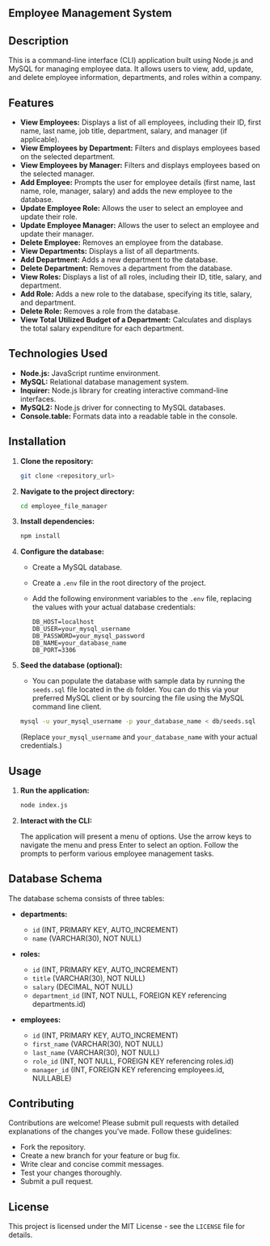 ## Employee Management System

## Description

This is a command-line interface (CLI) application built using Node.js and MySQL for managing employee data. It allows users to view, add, update, and delete employee information, departments, and roles within a company.

## Features

*   **View Employees:** Displays a list of all employees, including their ID, first name, last name, job title, department, salary, and manager (if applicable).
*   **View Employees by Department:**  Filters and displays employees based on the selected department.
*   **View Employees by Manager:** Filters and displays employees based on the selected manager.
*   **Add Employee:**  Prompts the user for employee details (first name, last name, role, manager, salary) and adds the new employee to the database.
*   **Update Employee Role:** Allows the user to select an employee and update their role.
*   **Update Employee Manager:** Allows the user to select an employee and update their manager.
*   **Delete Employee:**  Removes an employee from the database.
*   **View Departments:** Displays a list of all departments.
*   **Add Department:**  Adds a new department to the database.
*   **Delete Department:**  Removes a department from the database.
*   **View Roles:** Displays a list of all roles, including their ID, title, salary, and department.
*   **Add Role:**  Adds a new role to the database, specifying its title, salary, and department.
*   **Delete Role:**  Removes a role from the database.
*   **View Total Utilized Budget of a Department:** Calculates and displays the total salary expenditure for each department.

## Technologies Used

*   **Node.js:**  JavaScript runtime environment.
*   **MySQL:**  Relational database management system.
*   **Inquirer:**  Node.js library for creating interactive command-line interfaces.
*   **MySQL2:** Node.js driver for connecting to MySQL databases.
*   **Console.table:** Formats data into a readable table in the console.

## Installation

1.  **Clone the repository:**

    ```bash
    git clone <repository_url>
    ```

2.  **Navigate to the project directory:**

    ```bash
    cd employee_file_manager
    ```

3.  **Install dependencies:**

    ```bash
    npm install
    ```

4.  **Configure the database:**

    *   Create a MySQL database.
    *   Create a `.env` file in the root directory of the project.
    *   Add the following environment variables to the `.env` file, replacing the values with your actual database credentials:

        ```
        DB_HOST=localhost
        DB_USER=your_mysql_username
        DB_PASSWORD=your_mysql_password
        DB_NAME=your_database_name
        DB_PORT=3306
        ```

5.  **Seed the database (optional):**

    *   You can populate the database with sample data by running the `seeds.sql` file located in the `db` folder.  You can do this via your preferred MySQL client or by sourcing the file using the MySQL command line client.

    ```bash
    mysql -u your_mysql_username -p your_database_name < db/seeds.sql
    ```
    (Replace `your_mysql_username` and `your_database_name` with your actual credentials.)

## Usage

1.  **Run the application:**

    ```bash
    node index.js
    ```

2.  **Interact with the CLI:**

    The application will present a menu of options. Use the arrow keys to navigate the menu and press Enter to select an option.  Follow the prompts to perform various employee management tasks.

## Database Schema

The database schema consists of three tables:

*   **departments:**
    *   `id` (INT, PRIMARY KEY, AUTO_INCREMENT)
    *   `name` (VARCHAR(30), NOT NULL)

*   **roles:**
    *   `id` (INT, PRIMARY KEY, AUTO_INCREMENT)
    *   `title` (VARCHAR(30), NOT NULL)
    *   `salary` (DECIMAL, NOT NULL)
    *   `department_id` (INT, NOT NULL, FOREIGN KEY referencing departments.id)

*   **employees:**
    *   `id` (INT, PRIMARY KEY, AUTO_INCREMENT)
    *   `first_name` (VARCHAR(30), NOT NULL)
    *   `last_name` (VARCHAR(30), NOT NULL)
    *   `role_id` (INT, NOT NULL, FOREIGN KEY referencing roles.id)
    *   `manager_id` (INT, FOREIGN KEY referencing employees.id, NULLABLE)

## Contributing

Contributions are welcome!  Please submit pull requests with detailed explanations of the changes you've made.  Follow these guidelines:

*   Fork the repository.
*   Create a new branch for your feature or bug fix.
*   Write clear and concise commit messages.
*   Test your changes thoroughly.
*   Submit a pull request.

## License

This project is licensed under the MIT License - see the `LICENSE` file for details.
